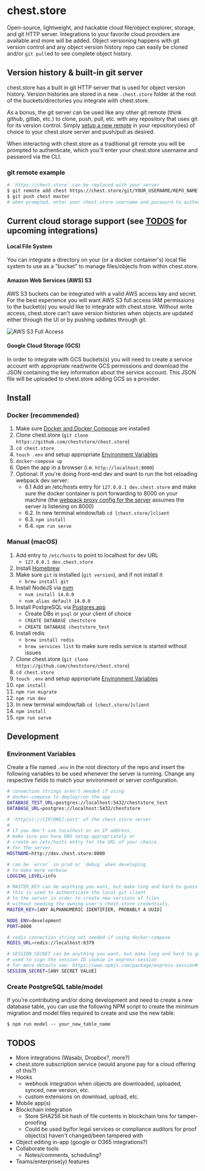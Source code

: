 # chest.store

Open-source, lightweight, and hackable cloud file/object explorer,
storage, and git HTTP server. Integrations to your favorite cloud
providers are available and more will be added.
Object versioning happens with git version control and any
object version history repo can easily be cloned and/or
`git pull`ed to see complete object history.

## Version history & built-in git server

chest.store has a built in git HTTP server that is used for object version history.
Version histories are stored in a new `.chest.store` folder at the root of the
buckets/directories you integrate with chest.store.

As a bonus, the git server can be used like any other git remote
(think github, gitlab, etc.) to clone, push, pull, etc. with any
repository that uses git for its version control. Simply
[setup a new remote](https://github.com/cheststore/chest.store#git-remote-example)
in your repository(ies) of choice to your chest.store server and push/pull
as desired.

When interacting with chest.store as a traditional git remote you will be
prompted to authenticate, which you'll enter your chest.store
username and password via the CLI.

### git remote example

```sh
# `https://chest.store` can be replaced with your server
$ git remote add chest https://chest.store/git/YOUR_USERNAME/REPO_NAME
$ git push chest master
# when prompted, enter your chest.store username and password to authenticate
```

## Current cloud storage support (see [TODOS](#TODOS) for upcoming integrations)

#### Local File System

You can integrate a directory on your (or a docker container's)
local file system to use as a "bucket" to manage files/objects
from within chest.store.

#### Amazon Web Services (AWS) S3

AWS S3 buckets can be integrated with a valid AWS access key and secret.
For the best experience you will want AWS S3 full access IAM permissions to the
bucket(s) you would like to integrate with chest.store. Without write access,
chest.store can't save version histories when objects are updated either through
the UI or by pushing updates through git.

![AWS S3 Full Access](https://user-images.githubusercontent.com/13718950/82766574-37132400-9dee-11ea-9b8a-58087425c9a4.png)

#### Google Cloud Storage (GCS)

In order to integrate with GCS buckets(s) you will need to create a service account
with appropriate read/write GCS permissions and download the JSON containing the
key information about the service account. This JSON file will be uploaded to
chest.store adding GCS as a provider.

## Install

### Docker (recommended)

1. Make sure [Docker and Docker Compose](https://docs.docker.com/engine/install) are installed
2. Clone chest.store (`git clone https://github.com/cheststore/chest.store`)
3. `cd chest.store`
4. `touch .env` and setup appropriate [Environment Variables](#Environment-Variables)
5. `docker-compose up`
6. Open the app in a browser (i.e. `http://localhost:8000`)
7. Optional: If you're doing front-end dev and want to run the hot reloading webpack dev server:
   - 6.1 Add an /etc/hosts entry for `127.0.0.1 dev.chest.store` and make sure the docker container is port forwarding to 8000 on your machine (the [webpack proxy config for the server](https://github.com/cheststore/chest.store/blob/master/client/vue.config.js#L12) assumes the server is listening on 8000)
   - 6.2. In new terminal window/tab `cd [chest.store/]client`
   - 6.3. `npm install`
   - 6.4. `npm run serve`

### Manual (macOS)

1. Add entry to `/etc/hosts` to point to localhost for dev URL
   - `127.0.0.1 dev.chest.store`
2. Install [Homebrew](https://brew.sh/)
3. Make sure `git` is installed (`git version`), and if not install it
   - `brew install git`
4. Install NodeJS via [nvm](https://github.com/nvm-sh/nvm)
   - `nvm install 14.0.0`
   - `nvm alias default 14.0.0`
5. Install PostgreSQL via [Postgres.app](https://postgresapp.com/)
   - Create DBs in `psql` or your client of choice
   - `CREATE DATABASE cheststore`
   - `CREATE DATABASE cheststore_test`
6. Install redis
   - `brew install redis`
   - `brew services list` to make sure redis service is started without issues
7. Clone chest.store (`git clone https://github.com/cheststore/chest.store`)
8. `cd chest.store`
9. `touch .env` and setup appropriate [Environment Variables](#Environment-Variables)
10. `npm install`
11. `npm run migrate`
12. `npm run dev`
13. In new terminal window/tab `cd [chest.store/]client`
14. `npm install`
15. `npm run serve`

## Development

### Environment Variables

Create a file named `.env` in the root directory of the repo and insert
the following variables to be used whenever the server is running. Change
any respective fields to match your environment or server configuration.

```sh
# connection strings aren't needed if using
# docker-compose to deploy/run the app
DATABASE_TEST_URL=postgres://localhost:5432/cheststore_test
DATABASE_URL=postgres://localhost:5432/cheststore

# 'http(s)://[IP/DNS]:port' of the chest.store server
#
# if you don't use localhost or an IP address,
# make sure you have DNS setup appropriately or
# create an /etc/hosts entry for the URL of your choice
# for the server.
HOSTNAME=http://dev.chest.store:8000

# can be `error` in prod or `debug` when developing
# to make more verbose
LOGGING_LEVEL=info

# MASTER_KEY can be anything you want, but make long and hard to guess (i.e. a UUID)
# this is used to authenticate the local git client
# to the server in order to create new versions of files
# without needing the owning user's chest.store credentials.
MASTER_KEY=[ANY ALPHANUMERIC IDENTIFIER, PROBABLY A UUID]

NODE_ENV=development
PORT=8000

# redis connection string not needed if using docker-compose
REDIS_URL=redis://localhost:6379

# SESSION_SECRET can be anything you want, but make long and hard to guess (i.e. a UUID)
# used to sign the session ID cookie in express-session
# for more details see: https://www.npmjs.com/package/express-session#secret
SESSION_SECRET=[ANY SECRET VALUE]
```

### Create PostgreSQL table/model

If you're contributing and/or doing development and need
to create a new database table, you can use the following
NPM script to create the minimum migration and model files
required to create and use the new table.

`$ npm run model -- your_new_table_name`

## TODOS

- More integrations (Wasabi, Dropbox?, more?)
- chest.store subscription service (would anyone pay for a cloud offering of this?)
- Hooks
  - webhook integration when objects are downloaded, uploaded, synced, new version, etc.
  - custom extensions on download, upload, etc.
- Mobile app(s)
- Blockchain integration
  - Store SHA256 bit hash of file contents in blockchain txns for tamper-proofing
  - Could be used by/for legal services or compliance auditors for proof object(s) haven't changed/been tampered with
- Object editing in-app (google or O365 integrations?)
- Collaborate tools
  - Notes/comments, scheduling?
- Teams/enterprise(y) features
